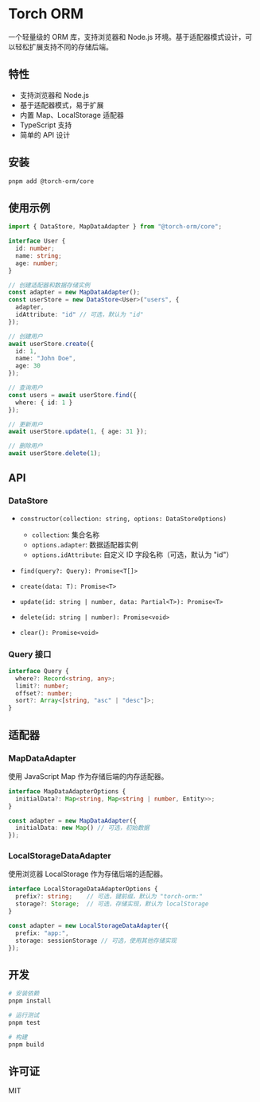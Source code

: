 # Torch ORM

一个轻量级的 ORM 库，支持浏览器和 Node.js 环境。基于适配器模式设计，可以轻松扩展支持不同的存储后端。

## 特性

- 支持浏览器和 Node.js
- 基于适配器模式，易于扩展
- 内置 Map、LocalStorage 适配器
- TypeScript 支持
- 简单的 API 设计

## 安装

```bash
pnpm add @torch-orm/core
```

## 使用示例

```typescript
import { DataStore, MapDataAdapter } from "@torch-orm/core";

interface User {
  id: number;
  name: string;
  age: number;
}

// 创建适配器和数据存储实例
const adapter = new MapDataAdapter();
const userStore = new DataStore<User>("users", {
  adapter,
  idAttribute: "id" // 可选，默认为 "id"
});

// 创建用户
await userStore.create({
  id: 1,
  name: "John Doe",
  age: 30
});

// 查询用户
const users = await userStore.find({
  where: { id: 1 }
});

// 更新用户
await userStore.update(1, { age: 31 });

// 删除用户
await userStore.delete(1);
```

## API

### DataStore

- `constructor(collection: string, options: DataStoreOptions)`
  - `collection`: 集合名称
  - `options.adapter`: 数据适配器实例
  - `options.idAttribute`: 自定义 ID 字段名称（可选，默认为 "id"）

- `find(query?: Query): Promise<T[]>`
- `create(data: T): Promise<T>`
- `update(id: string | number, data: Partial<T>): Promise<T>`
- `delete(id: string | number): Promise<void>`
- `clear(): Promise<void>`

### Query 接口

```typescript
interface Query {
  where?: Record<string, any>;
  limit?: number;
  offset?: number;
  sort?: Array<[string, "asc" | "desc"]>;
}
```

## 适配器

### MapDataAdapter

使用 JavaScript Map 作为存储后端的内存适配器。

```typescript
interface MapDataAdapterOptions {
  initialData?: Map<string, Map<string | number, Entity>>;
}

const adapter = new MapDataAdapter({
  initialData: new Map() // 可选，初始数据
});
```

### LocalStorageDataAdapter

使用浏览器 LocalStorage 作为存储后端的适配器。

```typescript
interface LocalStorageDataAdapterOptions {
  prefix?: string;    // 可选，键前缀，默认为 "torch-orm:"
  storage?: Storage;  // 可选，存储实现，默认为 localStorage
}

const adapter = new LocalStorageDataAdapter({
  prefix: "app:",
  storage: sessionStorage // 可选，使用其他存储实现
});
```

## 开发

```bash
# 安装依赖
pnpm install

# 运行测试
pnpm test

# 构建
pnpm build
```

## 许可证

MIT 